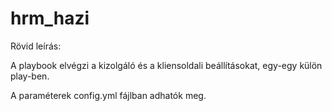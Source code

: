 # hrm_hazi

Rövid leírás:

A playbook elvégzi a kizolgáló és a kliensoldali beállításokat, egy-egy külön play-ben.

A paraméterek config.yml fájlban adhatók meg.
